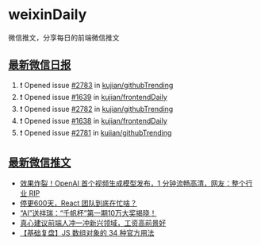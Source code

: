 # weixinDaily
微信推文，分享每日的前端微信推文

## [最新微信日报](https://github.com/kujian/weixinDaily/issues)

<!--START_SECTION:activity-->
1. ❗ Opened issue [#2783](https://github.com/kujian/githubTrending/issues/2783) in [kujian/githubTrending](https://github.com/kujian/githubTrending)
2. ❗ Opened issue [#1639](https://github.com/kujian/frontendDaily/issues/1639) in [kujian/frontendDaily](https://github.com/kujian/frontendDaily)
3. ❗ Opened issue [#2782](https://github.com/kujian/githubTrending/issues/2782) in [kujian/githubTrending](https://github.com/kujian/githubTrending)
4. ❗ Opened issue [#1638](https://github.com/kujian/frontendDaily/issues/1638) in [kujian/frontendDaily](https://github.com/kujian/frontendDaily)
5. ❗ Opened issue [#2781](https://github.com/kujian/githubTrending/issues/2781) in [kujian/githubTrending](https://github.com/kujian/githubTrending)
<!--END_SECTION:activity-->


## [最新微信推文](https://weixin.qdkfweb.cn/)

<!-- BLOG-POST-LIST:START -->
- [效果炸裂！OpenAI 首个视频生成模型发布，1 分钟流畅高清，网友：整个行业 RIP](https://weixin.qdkfweb.cn/40368.html)
- [停更600天，React 团队到底在忙啥？](https://weixin.qdkfweb.cn/40367.html)
- [“AI”送祥瑞：“千帆杯”第一期10万大奖揭晓！](https://weixin.qdkfweb.cn/40376.html)
- [真心建议前端人冲一冲新兴领域，工资高前景好](https://weixin.qdkfweb.cn/40371.html)
- [【基础复盘】JS 数组对象的 34 种官方用法](https://weixin.qdkfweb.cn/40372.html)
<!-- BLOG-POST-LIST:END -->
